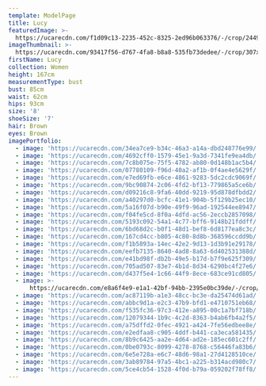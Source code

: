 ```yaml
---
template: ModelPage
title: Lucy
featuredImage: >-
  https://ucarecdn.com/f1d09c13-2235-452c-8325-2ed96b063376/-/crop/2449x1246/0,28/-/preview/
imageThumbnail: >-
  https://ucarecdn.com/93417f56-d767-4fa8-b8a8-535fb73dedee/-/crop/307x396/90,31/-/preview/
firstName: Lucy
collection: Women
height: 167cm
measurementType: bust
bust: 85cm
waist: 62cm
hips: 93cm
size: '8'
shoeSize: '7'
hair: Brown
eyes: Brown
imagePortfolio:
  - image: 'https://ucarecdn.com/34ea7ce9-b34c-46a3-a14a-dbd248776e99/'
  - image: 'https://ucarecdn.com/4692cff0-1579-45e1-9a3d-7341fe9ea4db/'
  - image: 'https://ucarecdn.com/7c8b075e-75f5-4782-ab80-0d148b1ac5b4/'
  - image: 'https://ucarecdn.com/07780109-f96d-40a2-af1b-0f4ae4e5629f/'
  - image: 'https://ucarecdn.com/e7ed69fb-e6ce-4861-9283-5dc2cdc9069f/'
  - image: 'https://ucarecdn.com/9bc90874-2c06-4fd2-bf13-779865a5ce6b/'
  - image: 'https://ucarecdn.com/d09216c8-9fa6-40dd-9219-95d878dfbdd2/'
  - image: 'https://ucarecdn.com/a40297d0-bcfc-41e1-904b-5f129b25ec10/'
  - image: 'https://ucarecdn.com/5a16f07d-b90e-49f9-96ad-192544ee8947/'
  - image: 'https://ucarecdn.com/f04fe5cd-8f0a-4dfd-ac56-2eccb2857098/'
  - image: 'https://ucarecdn.com/5193c092-54a1-4c77-bff6-9148b21fddff/'
  - image: 'https://ucarecdn.com/6bd68d2c-b0f1-48d1-bef8-6d8177ea8c3c/'
  - image: 'https://ucarecdn.com/167cd4cc-b805-4c80-8d8b-368596ccdd9b/'
  - image: 'https://ucarecdn.com/f1b5893a-14ec-42e2-9d13-1d3b91e29178/'
  - image: 'https://ucarecdn.com/eefb7135-8640-4ad8-8a63-6d402531388d/'
  - image: 'https://ucarecdn.com/e41bd98f-db2b-49e5-b17d-b7f9e625f309/'
  - image: 'https://ucarecdn.com/705ad507-83e7-4b1d-8d34-6290bc4f27e6/'
  - image: 'https://ucarecdn.com/d437f5e4-1c66-44f9-8ece-683ce91cd805/'
  - image: >-
      https://ucarecdn.com/e8a6f4e9-e1a1-42bf-94bb-2395e0bc39de/-/crop/1632x2132/0,317/-/preview/
  - image: 'https://ucarecdn.com/ac87119b-a1e3-48cc-bc3e-da25474d61ad/'
  - image: 'https://ucarecdn.com/abbc9d1a-e2c3-47b9-bfd1-e4710751eb68/'
  - image: 'https://ucarecdn.com/f535fc36-97c3-412e-a895-00c1a7bf718b/'
  - image: 'https://ucarecdn.com/12079344-1b9c-4c2d-8363-b4ab6fb4a2f5/'
  - image: 'https://ucarecdn.com/a75dffd2-0fec-4921-a424-7fe56edbee8e/'
  - image: 'https://ucarecdn.com/e2edfaa8-c905-4ddf-b441-ca3eca581435/'
  - image: 'https://ucarecdn.com/8b9c6425-aa2e-4d64-ad2e-185ec601c2ff/'
  - image: 'https://ucarecdn.com/0be0793c-8099-4278-8768-c56446fa83b6/'
  - image: 'https://ucarecdn.com/6e5e728a-e6c7-48d6-98a1-27d4128510ce/'
  - image: 'https://ucarecdn.com/3ab89784-97a5-4bc1-a225-b314acd980c7/'
  - image: 'https://ucarecdn.com/5ce4cb54-1528-4f0d-b79a-059202f78ff8/'
---
```



